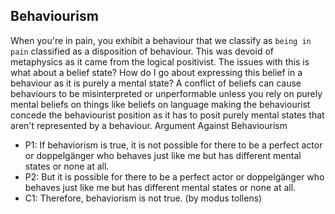 ## Behaviourism
When you're in pain, you exhibit a behaviour that we classify as `being in pain` classified as a disposition of behaviour. This was devoid of metaphysics as it came from the logical positivist. The issues with this is what about a belief state? How do I go about expressing this belief in a behaviour as it is purely a mental state? A conflict of beliefs can cause behaviours to be misinterpreted or unperformable unless you rely on purely mental beliefs on things like beliefs on language making the behaviourist concede the behaviourist position as it has to posit purely mental states that aren't represented by a behaviour.
Argument Against Behaviourism
- P1: If behaviorism is true, it is not possible for there to be a perfect actor or doppelgänger who behaves just like me but has different mental states or none at all.
- P2: But it is possible for there to be a perfect actor or doppelgänger who behaves just like me but has different mental states or none at all.
- C1: Therefore, behaviorism is not true. (by modus tollens)